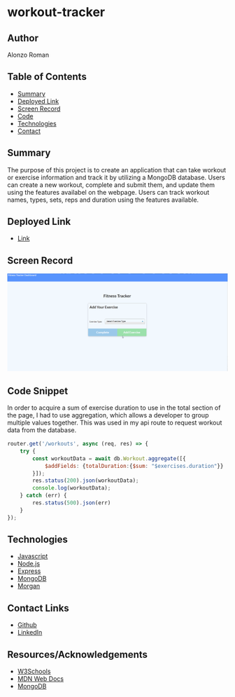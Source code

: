 # workout-tracker

## Author
Alonzo Roman

## Table of Contents
* [Summary](#Summary)
* [Deployed Link](#Deployed-Link)
* [Screen Record](#Screen-Record)
* [Code](#Code-Snippet)
* [Technologies](#Technologies)
* [Contact](#Contact-Links)

## Summary
The purpose of this project is to create an application that can take workout or exercise information and track it by utilizing a MongoDB database. Users can create a new workout, complete and submit them, and update them using the features availabel on the webpage. Users can track workout names, types, sets, reps and duration using the features available.

## Deployed Link
- [Link](https://morning-stream-56566.herokuapp.com)

## Screen Record
![image](./assets/workout-record.gif)

## Code Snippet
In order to acquire a sum of exercise duration to use in the total section of the page, I had to use aggregation, which allows a developer to group multiple values together. This was used in my api route to request workout data from the database.

```Javascript
router.get('/workouts', async (req, res) => {
    try {
        const workoutData = await db.Workout.aggregate([{
            $addFields: {totalDuration:{$sum: "$exercises.duration"}}
        }]);
        res.status(200).json(workoutData);
        console.log(workoutData);
    } catch (err) {
        res.status(500).json(err)
    }
});
```

## Technologies

- [Javascript](https://developer.mozilla.org/en-US/docs/Web/JavaScript)
- [Node.js](https://nodejs.org/en/docs/)
- [Express](https://expressjs.com/)
- [MongoDB](https://www.mongodb.com/)
- [Morgan](https://www.npmjs.com/package/morgan)


## Contact Links

- [Github](https://github.com/alonzofroman)
- [LinkedIn](https://www.linkedin.com/in/alonzo-roman/")

## Resources/Acknowledgements 

- [W3Schools](https://www.w3schools.com/)
- [MDN Web Docs](https://developer.mozilla.org/en-US/)
- [MongoDB](https://docs.mongodb.com/manual/reference/operator/aggregation/sum/)